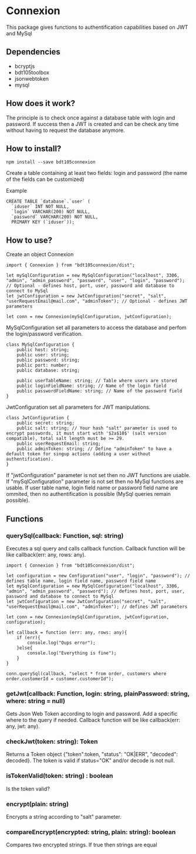 # Connexion #
This package gives functions to authentification capabilities based on JWT and MySql

## Dependencies ##
- bcryptjs
- bdt105toolbox
- jsonwebtoken
- mysql

## How does it work? ##
The principle is to check once against a database table with login and password. If success then a JWT is created and can be check any time without having to request the database anymore.

## How to install? ##
~~~
npm install --save bdt105connexion
~~~

Create a table containing at least two fields: login and password (the name of the fields can be customized)

Example
~~~
CREATE TABLE `database`.`user` (
  `iduser` INT NOT NULL,
  `login` VARCHAR(200) NOT NULL,
  `password` VARCHAR(200) NOT NULL,
  PRIMARY KEY (`iduser`));
~~~

## How to use? ##
Create an object Connexion 
~~~
import { Connexion } from "bdt105connexion/dist";

let mySqlConfiguration = new MySqlConfiguration("localhost", 3306, "admin", "admin_password", "password", "user", "login", "password"); // Optional - defines host, port, user, password and database to connect to MySql
let jwtConfiguration = new JwtConfiguration("secret", "salt", "userRequestEmail@mail.com", "adminToken"); // Optional - defines JWT parameters

let conn = new Connexion(mySqlConfiguration, jwtConfiguration);
~~~

MySqlConfiguration set all parameters to access the database and perfom the login/password verification.
~~~
class MySqlConfiguration {
    public host: string;
    public user: string;
    public password: string;
    public port: number;
    public database: string;

    public userTableName: string; // Table where users are stored
    public loginFieldName: string; // Name of the login field
    public passwordFieldName: string; // Name of the password field
}
~~~

JwtConfiguration set all parameters for JWT manipulations.
~~~
class JwtConfiguration {
    public secret: string;
    public salt: string; // Your hash "salt" parameter is used to encrypt passwords, it must start with '$2a$10$' (salt version compatible), total salt length must be >= 29.
    public userRequestEmail: string;
    public adminToken: string; // Define "adminToken" to have a default token for singup actions (adding a user without authentification).
}
~~~

If "jwtConfiguration" parameter is not set then no JWT functions are usable.
If "mySqlConfiguration" parameter is not set then no MySql functions are usable. If user table name, login field name or password field name are ommited, then no authentification is possible (MySql queries remain possible).

## Functions ##

### querySql(callback: Function, sql: string) ###
Executes a sql query and calls callback function. Callback function will be like callback(err: any, rows: any).
~~~
import { Connexion } from "bdt105connexion/dist";

let configuration = new Configuration("user", "login", "password"); // defines table name, login field name, password field name
let mySqlConfiguration = new MySqlConfiguration("localhost", 3306, "admin", "admin_password", "password"); // defines host, port, user, password and database to connect to MySql
let jwtConfiguration = new JwtConfiguration("secret", "salt", "userRequestEmail@mail.com", "adminToken"); // defines JWT parameters

let conn = new Connexion(mySqlConfiguration, jwtConfiguration, configuration);

let callback = function (err: any, rows: any){
    if (err){
        console.log("Oups error");
    }else{
        console.log("Everything is fine");
    }
}

conn.querySql(callback, "select * from order, customers where order.customerId = customer.customerId");
~~~

### getJwt(callback: Function, login: string, plainPassword: string, where: string = null) ###
Gets Json Web Token according to login and password. Add a specific where to the query if needed. Callback function will be like callback(err: any, jwt: any).

### checkJwt(token: string): Token ###
Returns a Token object {"token":token, "status": "OK|ERR", "decoded": decoded}. The token is valid if status="OK" and/or decode is not null.

### isTokenValid(token: string) : boolean ###
Is the token valid?

### encrypt(plain: string) ###
Encrypts a string according to "salt" parameter.

### compareEncrypt(encrypted: string, plain: string): boolean ###
Compares two encrypted strings. If true then strings are equal